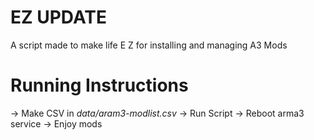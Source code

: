 # EZ UPDATE
A script made to make life E Z for installing and managing A3 Mods

# Running Instructions
-> Make CSV in *data/aram3-modlist.csv*
-> Run Script
-> Reboot arma3 service
-> Enjoy mods
